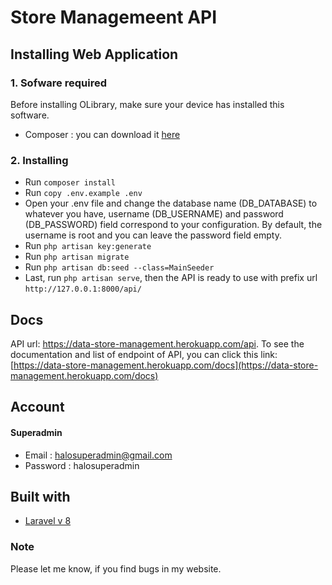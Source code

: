 # Store Managemeent API

## Installing Web Application
### 1. Sofware required
Before installing OLibrary, make sure your device has installed this software.
* Composer : you can download it [here](https://getcomposer.org/)

### 2. Installing
* Run `composer install`
* Run `copy .env.example .env`
* Open your .env file and change the database name (DB_DATABASE) to whatever you have, username (DB_USERNAME) and password (DB_PASSWORD) field correspond to your configuration.
By default, the username is root and you can leave the password field empty.
* Run `php artisan key:generate`
* Run `php artisan migrate`
* Run `php artisan db:seed --class=MainSeeder`
* Last, run `php artisan serve`, then the API is ready to use with prefix url `http://127.0.0.1:8000/api/`

## Docs
API url: https://data-store-management.herokuapp.com/api. 
To see the documentation and list of endpoint of API, you can click this link: [https://data-store-management.herokuapp.com/docs](https://data-store-management.herokuapp.com/docs)

## Account
#### Superadmin
* Email : halosuperadmin@gmail.com
* Password : halosuperadmin

## Built with
* [Laravel v 8](https://laravel.com/docs/8.x)

### Note
Please let me know, if you find bugs in my website.
